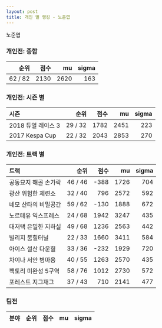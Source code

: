 ```yaml
---
layout: post
title: 개인 별 랭킹 - 노준엽
---
```


노준엽

### 개인전: 종합

| 순위 | 점수 | mu | sigma |
|---:|---:|---:|---:|
| 62 / 82 | 2130 | 2620 | 163 |

### 개인전: 시즌 별

| 시즌 | 순위 | 점수 | mu | sigma |
|:---|---:|---:|---:|---:|
| 2018 듀얼 레이스 3 | 29 / 32 | 1782 | 2451 | 223 |
| 2017 Kespa Cup | 22 / 32 | 2043 | 2853 | 270 |

### 개인전: 트랙 별

| 트랙 | 순위 | 점수 | mu | sigma |
|:---|---:|---:|---:|---:|
| 공동묘지 해골 손가락 | 46 / 46 | -388 | 1726 | 704 |
| 광산 위험한 제련소 | 32 / 40 | 796 | 2572 | 592 |
| 네모 산타의 비밀공간 | 59 / 62 | -130 | 1888 | 672 |
| 노르테유 익스프레스 | 24 / 68 | 1942 | 3247 | 435 |
| 대저택 은밀한 지하실 | 49 / 68 | 1236 | 2563 | 442 |
| 빌리지 붐힐터널 | 22 / 33 | 1660 | 3411 | 584 |
| 아이스 설산 다운힐 | 33 / 36 | -232 | 1929 | 720 |
| 차이나 서안 병마용 | 40 / 55 | 1263 | 2570 | 435 |
| 팩토리 미완성 5구역 | 58 / 76 | 1012 | 2730 | 572 |
| 포레스트 지그재그 | 37 / 43 | 710 | 2141 | 477 |

### 팀전

| 분야 | 순위 | 점수 | mu | sigma |
|:---|---:|---:|---:|---:|
